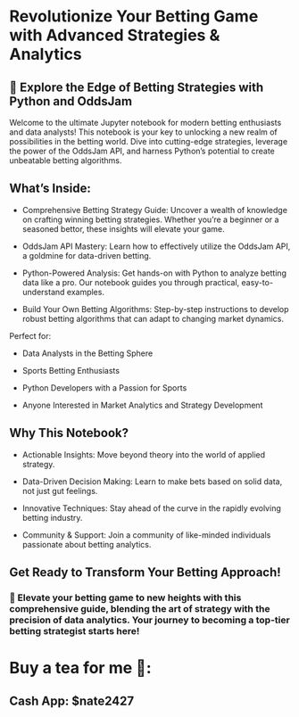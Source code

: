 # Revolutionize Your Betting Game with Advanced Strategies & Analytics

## 🚀 Explore the Edge of Betting Strategies with Python and OddsJam

Welcome to the ultimate Jupyter notebook for modern betting enthusiasts and data analysts! This notebook is your key to unlocking a new realm of possibilities in the betting world. Dive into cutting-edge strategies, leverage the power of the OddsJam API, and harness Python’s potential to create unbeatable betting algorithms.

## What’s Inside:

* Comprehensive Betting Strategy Guide: Uncover a wealth of knowledge on crafting winning betting strategies. Whether you’re a beginner or a seasoned bettor, these insights will elevate your game.

* OddsJam API Mastery: Learn how to effectively utilize the OddsJam API, a goldmine for data-driven betting.

* Python-Powered Analysis: Get hands-on with Python to analyze betting data like a pro. Our notebook guides you through practical, easy-to-understand examples.

* Build Your Own Betting Algorithms: Step-by-step instructions to develop robust betting algorithms that can adapt to changing market dynamics.

Perfect for:

* Data Analysts in the Betting Sphere

*	Sports Betting Enthusiasts

*	Python Developers with a Passion for Sports

*	Anyone Interested in Market Analytics and Strategy Development

## Why This Notebook?

*	Actionable Insights: Move beyond theory into the world of applied strategy.

* Data-Driven Decision Making: Learn to make bets based on solid data, not just gut feelings.

* Innovative Techniques: Stay ahead of the curve in the rapidly evolving betting industry.

* Community & Support: Join a community of like-minded individuals passionate about betting analytics.

## Get Ready to Transform Your Betting Approach!

### 🌟 Elevate your betting game to new heights with this comprehensive guide, blending the art of strategy with the precision of data analytics. Your journey to becoming a top-tier betting strategist starts here!

# Buy a tea for me 🤗:
## Cash App: $nate2427